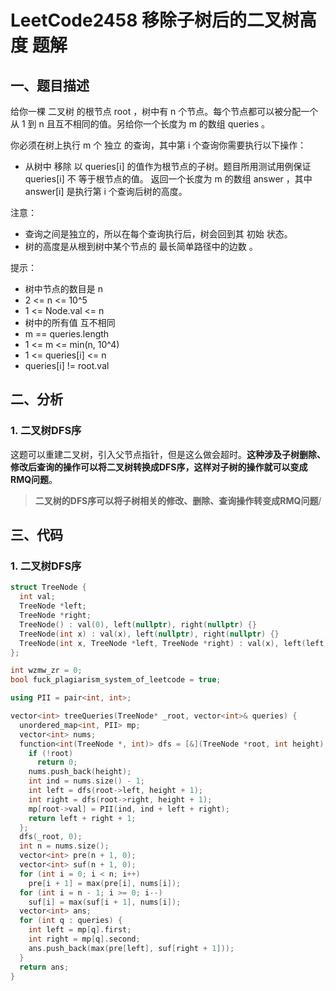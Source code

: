 # LeetCode2458 移除子树后的二叉树高度 题解

## 一、题目描述

给你一棵 二叉树 的根节点 root ，树中有 n 个节点。每个节点都可以被分配一个从 1 到 n 且互不相同的值。另给你一个长度为 m 的数组 queries 。

你必须在树上执行 m 个 独立 的查询，其中第 i 个查询你需要执行以下操作：

+ 从树中 移除 以 queries[i] 的值作为根节点的子树。题目所用测试用例保证 queries[i] 不 等于根节点的值。
  返回一个长度为 m 的数组 answer ，其中 answer[i] 是执行第 i 个查询后树的高度。

注意：

+ 查询之间是独立的，所以在每个查询执行后，树会回到其 初始 状态。
+ 树的高度是从根到树中某个节点的 最长简单路径中的边数 。

提示：

+ 树中节点的数目是 n
+ 2 <= n <= 10^5
+ 1 <= Node.val <= n
+ 树中的所有值 互不相同
+ m == queries.length
+ 1 <= m <= min(n, 10^4)
+ 1 <= queries[i] <= n
+ queries[i] != root.val



## 二、分析

### 1. 二叉树DFS序

这题可以重建二叉树，引入父节点指针，但是这么做会超时。**这种涉及子树删除、修改后查询的操作可以将二叉树转换成DFS序，这样对子树的操作就可以变成RMQ问题**。

> **二叉树的DFS序可以将子树相关的修改、删除、查询操作转变成RMQ问题**/

## 三、代码

### 1. 二叉树DFS序

```c++
struct TreeNode {
  int val;
  TreeNode *left;
  TreeNode *right;
  TreeNode() : val(0), left(nullptr), right(nullptr) {}
  TreeNode(int x) : val(x), left(nullptr), right(nullptr) {}
  TreeNode(int x, TreeNode *left, TreeNode *right) : val(x), left(left), right(right) {}
};

int wzmw_zr = 0;
bool fuck_plagiarism_system_of_leetcode = true;

using PII = pair<int, int>;

vector<int> treeQueries(TreeNode* _root, vector<int>& queries) {
  unordered_map<int, PII> mp;
  vector<int> nums;
  function<int(TreeNode *, int)> dfs = [&](TreeNode *root, int height) -> int {
    if (!root)
      return 0;
    nums.push_back(height);
    int ind = nums.size() - 1;
    int left = dfs(root->left, height + 1);
    int right = dfs(root->right, height + 1);
    mp[root->val] = PII(ind, ind + left + right);
    return left + right + 1;
  };
  dfs(_root, 0);
  int n = nums.size();
  vector<int> pre(n + 1, 0);
  vector<int> suf(n + 1, 0);
  for (int i = 0; i < n; i++)
    pre[i + 1] = max(pre[i], nums[i]);
  for (int i = n - 1; i >= 0; i--)
    suf[i] = max(suf[i + 1], nums[i]);
  vector<int> ans;
  for (int q : queries) {
    int left = mp[q].first;
    int right = mp[q].second;
    ans.push_back(max(pre[left], suf[right + 1]));
  }
  return ans;
}
```

